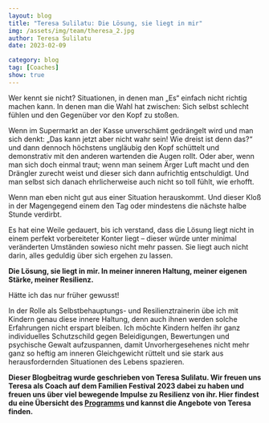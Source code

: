 ```yaml
---
layout: blog
title: "Teresa Sulilatu: Die Lösung, sie liegt in mir"
img: /assets/img/team/theresa_2.jpg
author: Teresa Sulilatu
date: 2023-02-09

category: blog
tag: [Coaches]
show: true
---
```


Wer kennt sie nicht? Situationen, in denen man „Es“ einfach nicht richtig machen kann. In denen man die Wahl hat zwischen: Sich selbst schlecht fühlen und den Gegenüber vor den Kopf zu stoßen.

Wenn im Supermarkt an der Kasse unverschämt gedrängelt wird und man sich denkt: „Das kann jetzt aber nicht wahr sein! Wie dreist ist denn das?“ und dann dennoch höchstens ungläubig den Kopf schüttelt und demonstrativ mit den anderen wartenden die Augen rollt.
Oder aber, wenn man sich doch einmal traut; wenn man seinem Ärger Luft macht und den Drängler zurecht weist und dieser sich dann aufrichtig entschuldigt. Und man selbst sich danach ehrlicherweise auch nicht so toll fühlt, wie erhofft.

Wenn man eben nicht gut aus einer Situation herauskommt. Und dieser Kloß in der Magengegend einem den Tag oder mindestens die nächste halbe Stunde verdirbt.

Es hat eine Weile gedauert, bis ich verstand, dass die Lösung liegt nicht in einem perfekt vorbereiteter Konter liegt – dieser würde unter minimal veränderten Umständen sowieso nicht mehr passen. Sie liegt auch nicht darin, alles geduldig über sich ergehen zu lassen.

**Die Lösung, sie liegt in mir. In meiner inneren Haltung, meiner eigenen Stärke, meiner Resilienz.**

Hätte ich das nur früher gewusst!

In der Rolle als Selbstbehauptungs- und Resilienztrainerin übe ich mit Kindern genau diese innere Haltung, denn auch ihnen werden solche Erfahrungen nicht erspart bleiben. Ich möchte Kindern helfen ihr ganz individuelles Schutzschild gegen Beleidigungen, Bewertungen und psychische Gewalt aufzuspannen, damit Unvorhergesehenes nicht mehr ganz so heftig am inneren Gleichgewicht rüttelt und sie stark aus herausfordernden Situationen des Lebens spazieren.


**Dieser Blogbeitrag wurde geschrieben von Teresa Sulilatu. Wir freuen uns Teresa als Coach auf dem Familien Festival 2023 dabei zu haben und freuen uns über viel bewegende Impulse zu Resilienz von ihr. Hier findest du eine Übersicht des [Programms](/#programm) und kannst die Angebote von Teresa finden.**
